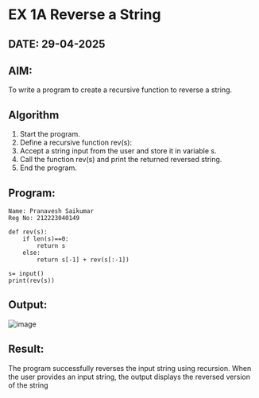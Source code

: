 # EX 1A Reverse a String
## DATE: 29-04-2025
## AIM:
To write a program to create a recursive function to reverse a string.

## Algorithm
1. Start the program.
2. Define a recursive function rev(s):
3. Accept a string input from the user and store it in variable s.
4. Call the function rev(s) and print the returned reversed string.
5. End the program.

## Program:
```
Name: Pranavesh Saikumar
Reg No: 212223040149

def rev(s):
    if len(s)==0:
        return s
    else:
        return s[-1] + rev(s[:-1])
        
s= input()
print(rev(s))
```

## Output:
![image](https://github.com/user-attachments/assets/3541890e-bd12-43b9-a754-960f9d30b9e6)



## Result:
The program successfully reverses the input string using recursion. When the user provides an input string, the output displays the reversed version of the string
